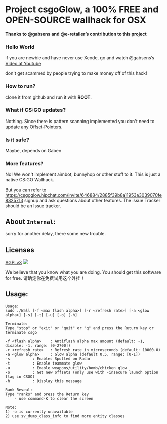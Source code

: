 # Project csgoGlow, a 100% FREE and OPEN-SOURCE wallhack for OSX

**Thanks to @gabsens and @e-retailer’s contribution to this project**

### Hello World
if you are newbie and have never use Xcode, go and watch @gabsens’s [Video at Youtube](https://www.youtube.com/watch?v=AefIiBg2HKU)

don't get scammed by people trying to make money off of this hack!

### How to run?
clone it from github and run it with **ROOT**.

### What if CS:GO updates?
Nothing. Since there is pattern scanning implemented you don't need to update any Offset-Pointers.

### Is it safe?
Maybe, depends on Gaben

### More features?
No! We won't implement aimbot, bunnyhop or other stuff to it. This is just a native CS:GO Wallhack.

But you can refer to https://csgoglow.hipchat.com/invite/646884/2885f39b8a11953a3039070fe8325713 signup and ask questions about other features. The issue Tracker should be an Issue tracker.

## About `Internal`:
sorry for another delay, there some new trouble.

## Licenses
[AGPLv3](https://www.gnu.org/licenses/agpl-3.0.html)
![](https://camo.githubusercontent.com/cab2b2b8ca7a05fdb59e6ded7fd4645f3a23ab7f/68747470733a2f2f7777772e676e752e6f72672f67726170686963732f6167706c76332d3135357835312e706e67)

We believe that you know what you are doing. You should get this software for free.
请确定你在免费试用这个外挂！



## Usage: 
	Usage:
	sudo ./Wall [-f <max flash alpha>] [-r <refresh rate>] [-a <glow alpha>] [-s] [-t] [-u] [-o] [-h]

	Terminate:
	Type "stop" or "exit" or "quit" or "q" and press the Return key or terminate csgo

	-f <flash alpha>	: Antiflash alpha max amount (default: -1, disable: -1, range: [0-2700])
	-r <refresh rate>	: Refresh rate in microseconds (default: 10000.0)
	-a <glow alpha>		: Glow alpha (default 0.5, range: [0-1])
	-s			: Enables Spotted on Radar
	-t			: Enable teammate glow
	-u			: Enable weapons/utility/bomb/chicken glow
	-o			: Get new offsets (only use with -insecure launch option flag in CSGO)
	-h			: Display this message
	
	Rank Reveal:
	Type "ranks" and press the Return key
		- use command-K to clear the screen
	
	Note:
	1) -o is currently unavailable
	2) use sv_dump_class_info to find more entity classes
